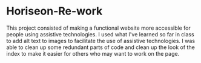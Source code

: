# Horiseon-Re-work
This project consisted of making a functional website more accessible for people using assistive technologies. 
I used what I've learned so far in class to add alt text to images to facilitate the use of assistive technologies. 
I was able to clean up some redundant parts of code and clean up the look of the index to make it easier for others who may want to work on the page.
